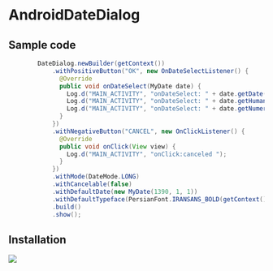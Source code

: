 # AndroidDateDialog


## Sample code
```java
        DateDialog.newBuilder(getContext())
            .withPositiveButton("OK", new OnDateSelectListener() {
              @Override
              public void onDateSelect(MyDate date) {
                Log.d("MAIN_ACTIVITY", "onDateSelect: " + date.getDate());
                Log.d("MAIN_ACTIVITY", "onDateSelect: " + date.getHumanDate());
                Log.d("MAIN_ACTIVITY", "onDateSelect: " + date.getNumericDate());
              }
            })
            .withNegativeButton("CANCEL", new OnClickListener() {
              @Override
              public void onClick(View view) {
                Log.d("MAIN_ACTIVITY", "onClick:canceled ");
              }
            })
            .withMode(DateMode.LONG)
            .withCancelable(false)
            .withDefaultDate(new MyDate(1390, 1, 1))
            .withDefaultTypeface(PersianFont.IRANSANS_BOLD(getContext()))
            .build()
            .show();
```

## Installation    
[![](https://jitpack.io/v/Mojtaba-Shafaei/AndroidDateDialog.svg)](https://jitpack.io/#Mojtaba-Shafaei/AndroidDateDialog)
